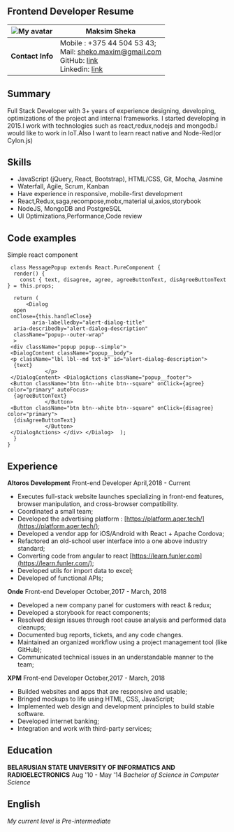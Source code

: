 ## Frontend Developer Resume
![My avatar](./Maksim_Sheka.jpg) | Maksim Sheka  
------------ | -------------  
**Contact Info** | Mobile : +375 44 504 53 43; <br>Mail: [sheko.maxim@gmail.com](mailto:sheko.maxim@gmail.com) <br>GitHub: [link](https://github.com/ShekoMaxim)<br>Linkedin: [link](https://www.linkedin.com/in/maxim-sheko-61926bb6/)

## Summary
Full Stack Developer with 3+ years of experience designing, developing, optimizations of the project and internal frameworks. I started developing in 2015.I work with technologies such as react,redux,nodejs and mongodb.I would like to work in IoT.Also I want to learn react native and Node-Red(or Cylon.js)

## Skills

 - JavaScript (jQuery, React, Bootstrap), HTML/CSS, Git, Mocha, Jasmine
 - Waterfall, Agile, Scrum, Kanban
 - Have experience  in responsive, mobile-first development
 - React,Redux,saga,recompose,mobx,material ui,axios,storybook
 - NodeJS, MongoDB and PostgreSQL
 - UI Optimizations,Performance,Code review

## Code examples
Simple react component

     class MessagePopup extends React.PureComponent {  
      render() {  
        const { text, disagree, agree, agreeButtonText, disAgreeButtonText } = this.props;  
      
      return (  
          <Dialog  
      open  
     onClose={this.handleClose}  
            aria-labelledby="alert-dialog-title"  
      aria-describedby="alert-dialog-description"  
      className="popup--outer-wrap"  
      >  
     <div className="popup popup--simple">  
     <DialogContent className="popup__body">  
     <p className="lbl lbl--md txt-b" id="alert-dialog-description">  
      {text}  
                </p>  
     </DialogContent> <DialogActions className="popup__footer">  
     <Button className="btn btn--white btn--square" onClick={agree} color="primary" autoFocus>  
      {agreeButtonText}  
                </Button>  
     <Button className="btn btn--white btn--square" onClick={disagree} color="primary">  
      {disAgreeButtonText}  
                </Button>  
     </DialogActions> </div> </Dialog>  );  
      }  
    }
    
## Experience
**Altoros Development** Front-end Developer  April,2018 - Current

 -   Executes full-stack website launches specializing in front-end features, browser manipulation, and cross-browser compatibility.
 -   Coordinated a small team;
 -   Developed the advertising platform : [https://platform.aqer.tech/](https://platform.aqer.tech/);
 -   Developed a vendor app for iOS/Android with React + Apache Cordova;
 -   Refactored an old-school user interface into a one above industry standard;
 -   Converting code from angular to react [https://learn.funler.com](https://learn.funler.com/);
 -  Developed utils for import data to excel;
 -  Developed of functional APIs;
 
**Onde** Front-end Developer  October,2017 - March, 2018
 - Developed a new company panel for customers with react & redux;
 - Developed a storybook for react components;
 - Resolved design issues through root cause analysis and performed data cleanups;
 - Documented bug reports, tickets, and any code changes.
 - Maintained an organized workflow using a project management tool (like GitHub);
 - Communicated technical issues in an understandable manner to the team;

**XPM** Front-end Developer  October,2017 - March, 2018

 - Builded websites and apps that are responsive and usable;
 - Bringed mockups to life using HTML, CSS, JavaScript;
 - Implemented web design and development principles to build stable software.
 - Developed  internet banking;
 - Integration and work with third-party services;

## Education
**BELARUSIAN STATE UNIVERSITY OF INFORMATICS AND RADIOELECTRONICS**     Aug '10 -  May '14
*Bachelor of Science in Computer Science*

## English
*My current level is Pre-intermediate*
